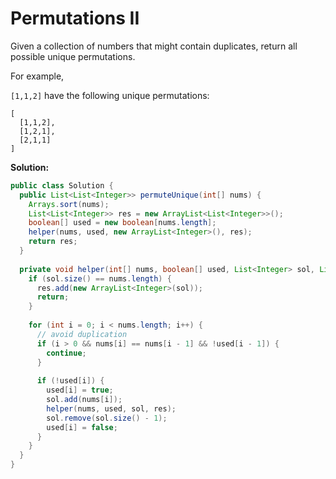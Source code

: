 # Permutations II

Given a collection of numbers that might contain duplicates, return all possible unique permutations.

For example,

`[1,1,2]` have the following unique permutations:
```
[
  [1,1,2],
  [1,2,1],
  [2,1,1]
]
```

**Solution:**
```java
public class Solution {
  public List<List<Integer>> permuteUnique(int[] nums) {
    Arrays.sort(nums);
    List<List<Integer>> res = new ArrayList<List<Integer>>();
    boolean[] used = new boolean[nums.length];
    helper(nums, used, new ArrayList<Integer>(), res);
    return res;
  }
    
  private void helper(int[] nums, boolean[] used, List<Integer> sol, List<List<Integer>> res) {
    if (sol.size() == nums.length) {
      res.add(new ArrayList<Integer>(sol));
      return;
    }
      
    for (int i = 0; i < nums.length; i++) {
      // avoid duplication
      if (i > 0 && nums[i] == nums[i - 1] && !used[i - 1]) {
        continue;
      }
        
      if (!used[i]) {
        used[i] = true;
        sol.add(nums[i]);
        helper(nums, used, sol, res);
        sol.remove(sol.size() - 1);
        used[i] = false;
      }
    }
  }
}
```
